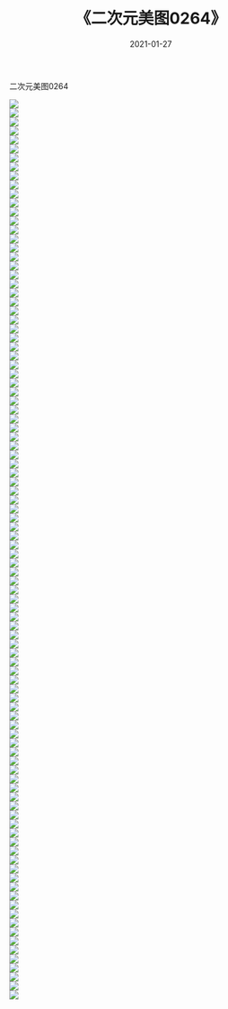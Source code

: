﻿---
layout: post
title:  《二次元美图0264》
date:   2021-01-27
img: http://imgx.orgx.ga/二次元/2021/二次元美图0264/000.jpg
categories: [美女, 清纯, 唯美]
---

二次元美图0264

 ![](http://imgx.orgx.ga/二次元/2021/二次元美图0264/001.jpg) <br>![](http://imgx.orgx.ga/二次元/2021/二次元美图0264/002.jpg) <br>![](http://imgx.orgx.ga/二次元/2021/二次元美图0264/003.jpg) <br>![](http://imgx.orgx.ga/二次元/2021/二次元美图0264/004.jpg) <br>![](http://imgx.orgx.ga/二次元/2021/二次元美图0264/005.jpg) <br>![](http://imgx.orgx.ga/二次元/2021/二次元美图0264/006.jpg) <br>![](http://imgx.orgx.ga/二次元/2021/二次元美图0264/007.jpg) <br>![](http://imgx.orgx.ga/二次元/2021/二次元美图0264/008.jpg) <br>![](http://imgx.orgx.ga/二次元/2021/二次元美图0264/009.jpg) <br>![](http://imgx.orgx.ga/二次元/2021/二次元美图0264/010.jpg) <br>![](http://imgx.orgx.ga/二次元/2021/二次元美图0264/011.jpg) <br>![](http://imgx.orgx.ga/二次元/2021/二次元美图0264/012.jpg) <br>![](http://imgx.orgx.ga/二次元/2021/二次元美图0264/013.jpg) <br>![](http://imgx.orgx.ga/二次元/2021/二次元美图0264/014.jpg) <br>![](http://imgx.orgx.ga/二次元/2021/二次元美图0264/015.jpg) <br>![](http://imgx.orgx.ga/二次元/2021/二次元美图0264/016.jpg) <br>![](http://imgx.orgx.ga/二次元/2021/二次元美图0264/017.jpg) <br>![](http://imgx.orgx.ga/二次元/2021/二次元美图0264/018.jpg) <br>![](http://imgx.orgx.ga/二次元/2021/二次元美图0264/019.jpg) <br>![](http://imgx.orgx.ga/二次元/2021/二次元美图0264/020.jpg) <br>![](http://imgx.orgx.ga/二次元/2021/二次元美图0264/021.jpg) <br>![](http://imgx.orgx.ga/二次元/2021/二次元美图0264/022.jpg) <br>![](http://imgx.orgx.ga/二次元/2021/二次元美图0264/023.jpg) <br>![](http://imgx.orgx.ga/二次元/2021/二次元美图0264/024.jpg) <br>![](http://imgx.orgx.ga/二次元/2021/二次元美图0264/025.jpg) <br>![](http://imgx.orgx.ga/二次元/2021/二次元美图0264/026.jpg) <br>![](http://imgx.orgx.ga/二次元/2021/二次元美图0264/027.jpg) <br>![](http://imgx.orgx.ga/二次元/2021/二次元美图0264/028.jpg) <br>![](http://imgx.orgx.ga/二次元/2021/二次元美图0264/029.jpg) <br>![](http://imgx.orgx.ga/二次元/2021/二次元美图0264/030.jpg) <br>![](http://imgx.orgx.ga/二次元/2021/二次元美图0264/031.jpg) <br>![](http://imgx.orgx.ga/二次元/2021/二次元美图0264/032.jpg) <br>![](http://imgx.orgx.ga/二次元/2021/二次元美图0264/033.jpg) <br>![](http://imgx.orgx.ga/二次元/2021/二次元美图0264/034.jpg) <br>![](http://imgx.orgx.ga/二次元/2021/二次元美图0264/035.jpg) <br>![](http://imgx.orgx.ga/二次元/2021/二次元美图0264/036.jpg) <br>![](http://imgx.orgx.ga/二次元/2021/二次元美图0264/037.jpg) <br>![](http://imgx.orgx.ga/二次元/2021/二次元美图0264/038.jpg) <br>![](http://imgx.orgx.ga/二次元/2021/二次元美图0264/039.jpg) <br>![](http://imgx.orgx.ga/二次元/2021/二次元美图0264/040.jpg) <br>![](http://imgx.orgx.ga/二次元/2021/二次元美图0264/041.jpg) <br>![](http://imgx.orgx.ga/二次元/2021/二次元美图0264/042.jpg) <br>![](http://imgx.orgx.ga/二次元/2021/二次元美图0264/043.jpg) <br>![](http://imgx.orgx.ga/二次元/2021/二次元美图0264/044.jpg) <br>![](http://imgx.orgx.ga/二次元/2021/二次元美图0264/045.jpg) <br>![](http://imgx.orgx.ga/二次元/2021/二次元美图0264/046.jpg) <br>![](http://imgx.orgx.ga/二次元/2021/二次元美图0264/047.jpg) <br>![](http://imgx.orgx.ga/二次元/2021/二次元美图0264/048.jpg) <br>![](http://imgx.orgx.ga/二次元/2021/二次元美图0264/049.jpg) <br>![](http://imgx.orgx.ga/二次元/2021/二次元美图0264/050.jpg) <br>![](http://imgx.orgx.ga/二次元/2021/二次元美图0264/051.jpg) <br>![](http://imgx.orgx.ga/二次元/2021/二次元美图0264/052.jpg) <br>![](http://imgx.orgx.ga/二次元/2021/二次元美图0264/053.jpg) <br>![](http://imgx.orgx.ga/二次元/2021/二次元美图0264/054.jpg) <br>![](http://imgx.orgx.ga/二次元/2021/二次元美图0264/055.jpg) <br>![](http://imgx.orgx.ga/二次元/2021/二次元美图0264/056.jpg) <br>![](http://imgx.orgx.ga/二次元/2021/二次元美图0264/057.jpg) <br>![](http://imgx.orgx.ga/二次元/2021/二次元美图0264/058.jpg) <br>![](http://imgx.orgx.ga/二次元/2021/二次元美图0264/059.jpg) <br>![](http://imgx.orgx.ga/二次元/2021/二次元美图0264/060.jpg) <br>![](http://imgx.orgx.ga/二次元/2021/二次元美图0264/061.jpg) <br>![](http://imgx.orgx.ga/二次元/2021/二次元美图0264/062.jpg) <br>![](http://imgx.orgx.ga/二次元/2021/二次元美图0264/063.jpg) <br>![](http://imgx.orgx.ga/二次元/2021/二次元美图0264/064.jpg) <br>![](http://imgx.orgx.ga/二次元/2021/二次元美图0264/065.jpg) <br>![](http://imgx.orgx.ga/二次元/2021/二次元美图0264/066.jpg) <br>![](http://imgx.orgx.ga/二次元/2021/二次元美图0264/067.jpg) <br>![](http://imgx.orgx.ga/二次元/2021/二次元美图0264/068.jpg) <br>![](http://imgx.orgx.ga/二次元/2021/二次元美图0264/069.jpg) <br>![](http://imgx.orgx.ga/二次元/2021/二次元美图0264/070.jpg) <br>![](http://imgx.orgx.ga/二次元/2021/二次元美图0264/071.jpg) <br>![](http://imgx.orgx.ga/二次元/2021/二次元美图0264/072.jpg) <br>![](http://imgx.orgx.ga/二次元/2021/二次元美图0264/073.jpg) <br>![](http://imgx.orgx.ga/二次元/2021/二次元美图0264/074.jpg) <br>![](http://imgx.orgx.ga/二次元/2021/二次元美图0264/075.jpg) <br>![](http://imgx.orgx.ga/二次元/2021/二次元美图0264/076.jpg) <br>![](http://imgx.orgx.ga/二次元/2021/二次元美图0264/077.jpg) <br>![](http://imgx.orgx.ga/二次元/2021/二次元美图0264/078.jpg) <br>![](http://imgx.orgx.ga/二次元/2021/二次元美图0264/079.jpg) <br>![](http://imgx.orgx.ga/二次元/2021/二次元美图0264/080.jpg) <br>![](http://imgx.orgx.ga/二次元/2021/二次元美图0264/081.jpg) <br>![](http://imgx.orgx.ga/二次元/2021/二次元美图0264/082.jpg) <br>![](http://imgx.orgx.ga/二次元/2021/二次元美图0264/083.jpg) <br>![](http://imgx.orgx.ga/二次元/2021/二次元美图0264/084.jpg) <br>![](http://imgx.orgx.ga/二次元/2021/二次元美图0264/085.jpg) <br>![](http://imgx.orgx.ga/二次元/2021/二次元美图0264/086.jpg) <br>![](http://imgx.orgx.ga/二次元/2021/二次元美图0264/087.jpg) <br>![](http://imgx.orgx.ga/二次元/2021/二次元美图0264/088.jpg) <br>![](http://imgx.orgx.ga/二次元/2021/二次元美图0264/089.jpg) <br>![](http://imgx.orgx.ga/二次元/2021/二次元美图0264/090.jpg) <br>![](http://imgx.orgx.ga/二次元/2021/二次元美图0264/091.jpg) <br>![](http://imgx.orgx.ga/二次元/2021/二次元美图0264/092.jpg) <br>![](http://imgx.orgx.ga/二次元/2021/二次元美图0264/093.jpg) <br>![](http://imgx.orgx.ga/二次元/2021/二次元美图0264/094.jpg) <br>![](http://imgx.orgx.ga/二次元/2021/二次元美图0264/095.jpg) <br>![](http://imgx.orgx.ga/二次元/2021/二次元美图0264/096.jpg) <br>![](http://imgx.orgx.ga/二次元/2021/二次元美图0264/097.jpg) <br>![](http://imgx.orgx.ga/二次元/2021/二次元美图0264/098.jpg) <br>![](http://imgx.orgx.ga/二次元/2021/二次元美图0264/099.jpg) <br>![](http://imgx.orgx.ga/二次元/2021/二次元美图0264/100.jpg) <br>